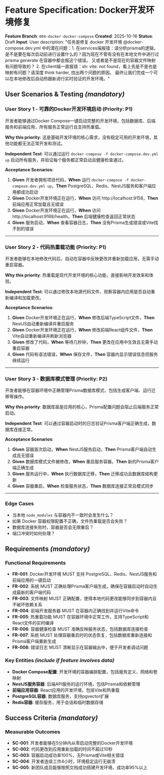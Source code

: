 # Feature Specification: Docker开发环境修复

**Feature Branch**: `004-docker-docker-compose`
**Created**: 2025-10-16
**Status**: Draft
**Input**: User description: "任务是修复 docker 开发环境 @docker-compose.dev.yml 中的潜在问题：1. 在services端报错：请分析prisma的逻辑， 是不是要在每次启动前进行设置什么的？因为现在不管有没有在本地文件中进行过 prisma generate 在容器中都会报这个错误。 又或者是不是现在的容器文件映射有问题导致的？ 2. 在client端一直报错：sh: vite: not found，看上去是不是也是映射有问题？请深度 think harder, 找出两个问题的原因。 最终让我们完成一个可以在本地修改后自动热跟新进行实时验证的开发环境。"

## User Scenarios & Testing *(mandatory)*

### User Story 1 - 可靠的Docker开发环境启动 (Priority: P1)

开发者能够通过Docker Compose一键启动完整的开发环境，包括数据库、后端服务和前端应用，所有服务正常运行且支持热重载。

**Why this priority**: 这是基础开发环境的核心需求，没有稳定可用的开发环境，其他功能都无法正常开发和测试。

**Independent Test**: 可以通过运行 `docker-compose -f docker-compose.dev.yml up` 启动所有服务，并验证每个服务都正常启动且健康检查通过。

**Acceptance Scenarios**:

1. **Given** 开发者拥有项目代码，**When** 运行 `docker-compose -f docker-compose.dev.yml up`，**Then** PostgreSQL、Redis、NestJS服务和客户端应用都成功启动
2. **Given** Docker开发环境正在运行，**When** 访问 http://localhost:9158，**Then** 前端应用正常加载且无错误
3. **Given** Docker开发环境正在运行，**When** 访问 http://localhost:9168/health，**Then** 后端健康检查返回正常状态
4. **Given** 服务启动，**When** 查看容器日志，**Then** 没有Prisma生成错误或Vite找不到的错误

---

### User Story 2 - 代码热重载功能 (Priority: P1)

开发者能够在本地修改代码后，自动在容器中反映更改并重新加载应用，无需手动重启容器。

**Why this priority**: 热重载是现代开发环境的核心功能，直接影响开发效率和体验。

**Independent Test**: 可以通过修改本地源代码文件，观察容器内应用是否自动重新编译和加载更改。

**Acceptance Scenarios**:

1. **Given** Docker开发环境正在运行，**When** 修改后端TypeScript文件，**Then** NestJS自动重新编译并重启服务
2. **Given** Docker开发环境正在运行，**When** 修改前端React组件文件，**Then** Vite自动重新编译并刷新浏览器
3. **Given** 修改了代码，**When** 等待几秒钟，**Then** 更改在应用中生效且无需手动重启容器
4. **Given** 代码有语法错误，**When** 保存文件，**Then** 容器内显示错误信息但服务继续运行

---

### User Story 3 - 数据库模式管理 (Priority: P2)

开发者能够在容器环境中正确管理Prisma数据库模式，包括生成客户端、运行迁移等操作。

**Why this priority**: 数据库层是应用的核心，Prisma配置问题会阻止后端服务正常启动。

**Independent Test**: 可以通过容器启动时的日志验证Prisma客户端正确生成，数据库连接正常。

**Acceptance Scenarios**:

1. **Given** 容器首次启动，**When** NestJS服务启动，**Then** Prisma客户端自动生成且无错误
2. **Given** 数据库模式文件被修改，**When** 重启服务容器，**Then** 新的Prisma客户端正确生成
3. **Given** 服务运行中，**When** 执行数据库迁移，**Then** 迁移成功且数据库结构更新
4. **Given** 容器重启，**When** 检查服务状态，**Then** 数据库连接正常且模式同步

---

### Edge Cases

- 当本地 `node_modules` 与容器内不一致时会发生什么？
- 如果 Docker 容器权限配置不正确，文件热重载是否会失败？
- 数据库连接失败时，容器是否会无限重启？
- 端口冲突时如何处理？

## Requirements *(mandatory)*

### Functional Requirements

- **FR-001**: Docker开发环境 MUST 支持 PostgreSQL、Redis、NestJS服务和前端应用的一键启动
- **FR-002**: 系统 MUST 正确处理Prisma客户端生成，确保在容器启动时自动生成最新的客户端代码
- **FR-003**: 文件映射 MUST 正确配置，使得本地代码更改能够同步到容器内且不破坏依赖关系
- **FR-004**: 前端开发服务器 MUST 在容器内正确找到并运行Vite命令
- **FR-005**: 热重载功能 MUST 在容器环境中正常工作，支持TypeScript和React文件的实时编译
- **FR-006**: 容器健康检查 MUST 准确反映服务状态，包括数据库连接检查
- **FR-007**: 系统 MUST 处理容器重启时的状态恢复，包括数据库重新连接和Prisma客户端重新生成
- **FR-008**: 错误日志 MUST 清晰显示在容器输出中，便于开发者调试问题

### Key Entities *(include if feature involves data)*

- **Docker Compose配置**: 开发环境的容器编排配置，包括服务定义、网络和卷映射
- **NestJS服务容器**: 后端API服务的运行环境，包括Prisma和依赖管理
- **前端应用容器**: React应用的开发环境，包括Vite和热重载
- **PostgreSQL容器**: 数据库服务，支持pgvector扩展
- **Redis容器**: 缓存服务，用于会话和临时数据存储

## Success Criteria *(mandatory)*

### Measurable Outcomes

- **SC-001**: 开发者能够在5分钟内从零启动完整的Docker开发环境
- **SC-002**: 代码更改到应用重新加载的时间不超过10秒
- **SC-003**: 容器启动成功率100%，无Prisma或Vite相关错误
- **SC-004**: 开发者连续工作4小时，环境稳定运行无崩溃
- **SC-005**: 新团队成员能够按照文档成功搭建开发环境，成功率95%以上